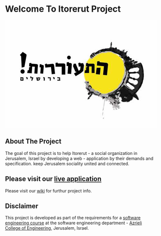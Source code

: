# Welcome To Itorerut Project

![project logo](https://github.com/talgarusi/Itorerut-Project/blob/master/images/logo.jpg?raw=true)

## About The Project
The goal of this project is to help Itorerut - a social organization in Jerusalem, Israel by developing a web - application by their demands and specification.
keep Jerusalem sociality united and connected.

## Please visit our [live application](http://final-project-jce.azurewebsites.net/)

Please visit our [wiki](https://github.com/talgarusi/Itorerut-Project/wiki) for furthur project info.

## Disclaimer
This project is developed as part of the requirements for a [software engineering course](https://github.com/jce-il/se-class/wiki) at the software engineering department - [Azrieli College of Engineering](http://www.jce.ac.il/), Jerusalem, Israel.

   
